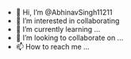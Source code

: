 - 👋 Hi, I’m @AbhinavSingh11211
- 👀 I’m interested in collaborating 
- 🌱 I’m currently learning ...
- 💞️ I’m looking to collaborate on ...
- 📫 How to reach me ...

<!---
AbhinavSingh11211/AbhinavSingh11211 is a ✨ special ✨ repository because its `README.md` (this file) appears on your GitHub profile.
You can click the Preview link to take a look at your changes.
--->
